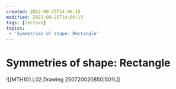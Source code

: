```yaml
---
created: 2022-09-25T14:06:15
modified: 2022-09-25T14:06:15
tags: [lecture]
topics:
 - 'Symmetries of shape: Rectangle'
---
```

 


# Symmetries of shape: Rectangle

![[MTH101.L02.Drawing 250720020850|50%]]